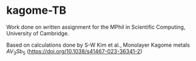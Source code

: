 # kagome-TB

Work done on written assignment for the MPhil in Scientific Computing, University of Cambridge.

Based on calculations done by S-W Kim et al., Monolayer Kagome metals $AV_3 Sb_5$ (https://doi.org/10.1038/s41467-023-36341-2)
